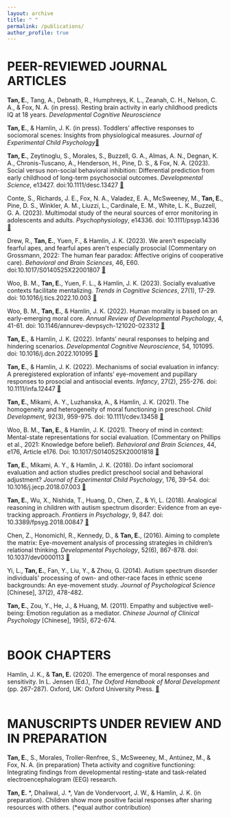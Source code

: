 ```yaml
---
layout: archive
title: " "
permalink: /publications/
author_profile: true
---
```


# PEER-REVIEWED JOURNAL ARTICLES

**Tan, E.**, Tang, A., Debnath, R., Humphreys, K. L., Zeanah, C. H., Nelson, C. A., & Fox, N. A. (in press). Resting brain activity in early childhood predicts IQ at 18 years. _Developmental Cognitive Neuroscience_

**Tan, E.**, & Hamlin, J. K. (in press). Toddlers’ affective responses to sociomoral scenes: Insights from physiological measures. _Journal of Experimental Child Psychology_[📄](https://osf.io/y9mc4/) 

**Tan, E.**, Zeytinoglu, S., Morales, S., Buzzell, G. A., Almas, A. N., Degnan, K. A., Chronis-Tuscano, A., Henderson, H., Pine, D. S., & Fox, N. A. (2023). Social versus non-social behavioral inhibition: Differential prediction from early childhood of long-term psychosocial outcomes. _Developmental Science_, e13427. doi:10.1111/desc.13427 [📄](https://onlinelibrary.wiley.com/doi/full/10.1111/desc.13427)

Conte, S., Richards, J. E., Fox, N. A., Valadez, E. A., McSweeney, M., **Tan, E.**, Pine, D. S., Winkler, A. M., Liuzzi, L., Cardinale, E. M., White, L. K., Buzzell, G. A. (2023). Multimodal study of the neural sources of error monitoring in adolescents and adults. _Psychophysiology_, e14336. doi: 10.1111/psyp.14336 [📄](https://onlinelibrary.wiley.com/doi/full/10.1111/psyp.14336)

Drew, R., **Tan, E.**, Yuen, F., & Hamlin, J. K. (2023). We aren't especially fearful apes, and fearful apes aren't especially prosocial (Commentary on Grossmann, 2022: The human fear paradox: Affective origins of cooperative care). _Behavioral and Brain Sciences_, 46, E60. doi:10.1017/S0140525X22001807 [📄](https://www.cambridge.org/core/journals/behavioral-and-brain-sciences/article/we-arent-especially-fearful-apes-and-fearful-apes-arent-especially-prosocial/F60C5B9CE3FF384CA25CEA1C496A9AB2)

Woo, B. M., **Tan, E.**, Yuen, F. L., & Hamlin, J. K. (2023). Socially evaluative contexts facilitate mentalizing. _Trends in Cognitive Sciences_, 27(1), 17-29. doi: 10.1016/j.tics.2022.10.003 [📄](https://www.cell.com/trends/cognitive-sciences/fulltext/S1364-6613(22)00264-9?dgcid=raven_jbs_etoc_email)

Woo, B. M., **Tan, E.**, & Hamlin, J. K. (2022). Human morality is based on an early-emerging moral core. _Annual Review of Developmental Psychology_, 4, 41-61. doi: 10.1146/annurev-devpsych-121020-023312 [📄](https://www.annualreviews.org/doi/abs/10.1146/annurev-devpsych-121020-023312)

**Tan, E.**, & Hamlin, J. K. (2022). Infants’ neural responses to helping and hindering scenarios. _Developmental Cognitive Neuroscience_, 54, 101095. doi: 10.1016/j.dcn.2022.101095 [📄](https://www.sciencedirect.com/science/article/pii/S1878929322000391)

**Tan, E.**, & Hamlin, J. K. (2022). Mechanisms of social evaluation in infancy: A preregistered exploration of infants’ eye-movement and pupillary responses to prosocial and antisocial events. _Infancy_, 27(2), 255-276. doi: 10.1111/infa.12447 [📄](https://onlinelibrary.wiley.com/doi/full/10.1111/infa.12447)

**Tan, E.**, Mikami, A. Y., Luzhanska, A., & Hamlin, J. K. (2021). The homogeneity and heterogeneity of moral functioning in preschool. _Child Development_, 92(3), 959-975. doi: 10.1111/cdev.13458 [📄](https://srcd.onlinelibrary.wiley.com/doi/full/10.1111/cdev.13458)

Woo, B. M., **Tan, E.**, & Hamlin, J. K. (2021). Theory of mind in context: Mental-state representations for social evaluation. (Commentary on Phillips et al., 2021: Knowledge before belief). _Behavioral and Brain Sciences_, 44, e176, Article e176. Doi: 10.1017/S0140525X20001818 [📄](https://www.cambridge.org/core/journals/behavioral-and-brain-sciences/article/theory-of-mind-in-context-mentalstate-representations-for-social-evaluation/15AD12358E89009ED0555C6AB24C5B0B)

**Tan, E.**, Mikami, A. Y., & Hamlin, J. K. (2018). Do infant sociomoral evaluation and action studies predict preschool social and behavioral adjustment? _Journal of Experimental Child Psychology_, 176, 39-54. doi: 10.1016/j.jecp.2018.07.003 [📄](https://www.sciencedirect.com/science/article/pii/S0022096518300687)

**Tan, E.**, Wu, X., Nishida, T., Huang, D., Chen, Z., & Yi, L. (2018). Analogical reasoning in children with autism spectrum disorder: Evidence from an eye-tracking approach. _Frontiers in Psychology_, 9, 847. doi: 10.3389/fpsyg.2018.00847 [📄](https://www.frontiersin.org/articles/10.3389/fpsyg.2018.00847/full)

Chen, Z., Honomichl, R., Kennedy, D., & **Tan, E.**, (2016). Aiming to complete the matrix: Eye-movement analysis of processing strategies in children’s relational thinking. _Developmental Psychology_, 52(6), 867-878. doi: 10.1037/dev0000113 [📄](https://psycnet.apa.org/doiLanding?doi=10.1037%2Fdev0000113)

Yi, L., **Tan, E.**, Fan, Y., Liu, Y., & Zhou, G. (2014). Autism spectrum disorder individuals' processing of own- and other-race faces in ethnic scene backgrounds: An eye-movement study. _Journal of Psychological Science_ [Chinese], 37(2), 478-482.

**Tan, E.**, Zou, Y., He, J., & Huang, M. (2011). Empathy and subjective well-being: Emotion regulation as a mediator. _Chinese Journal of Clinical Psychology_ [Chinese], 19(5), 672-674.<br /><br />

# BOOK CHAPTERS
Hamlin, J. K., & **Tan, E.** (2020). The emergence of moral responses and sensitivity. In L. Jensen (Ed.), _The Oxford Handbook of Moral Development_ (pp. 267-287). Oxford, UK: Oxford University Press. [📄](https://academic.oup.com/edited-volume/28145/chapter-abstract/212921528?redirectedFrom=fulltext)<br /><br />

# MANUSCRIPTS UNDER REVIEW AND IN PREPARATION

**Tan, E.**, S., Morales, Troller-Renfree, S., McSweeney, M., Antúnez, M., & Fox, N. A. (in preparation) Theta activity and cognitive functioning: Integrating findings from developmental resting-state and task-related electroencephalogram (EEG) research.

**Tan, E.** *, Dhaliwal, J. *, Van de Vondervoort, J. W., & Hamlin, J. K. (in preparation). Children show more positive facial responses after sharing resources with others. (*equal author contribution)<br /><br />
